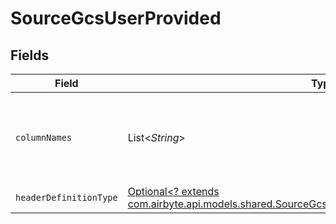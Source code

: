 # SourceGcsUserProvided


## Fields

| Field                                                                                                                                                               | Type                                                                                                                                                                | Required                                                                                                                                                            | Description                                                                                                                                                         |
| ------------------------------------------------------------------------------------------------------------------------------------------------------------------- | ------------------------------------------------------------------------------------------------------------------------------------------------------------------- | ------------------------------------------------------------------------------------------------------------------------------------------------------------------- | ------------------------------------------------------------------------------------------------------------------------------------------------------------------- |
| `columnNames`                                                                                                                                                       | List<*String*>                                                                                                                                                      | :heavy_check_mark:                                                                                                                                                  | The column names that will be used while emitting the CSV records                                                                                                   |
| `headerDefinitionType`                                                                                                                                              | [Optional<? extends com.airbyte.api.models.shared.SourceGcsSchemasStreamsHeaderDefinitionType>](../../models/shared/SourceGcsSchemasStreamsHeaderDefinitionType.md) | :heavy_minus_sign:                                                                                                                                                  | N/A                                                                                                                                                                 |